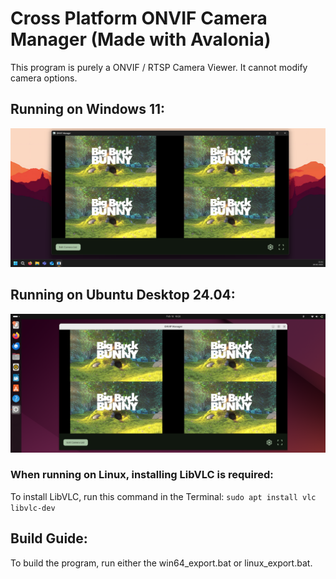 # Cross Platform ONVIF Camera Manager (Made with Avalonia)
This program is purely a ONVIF / RTSP Camera Viewer. It cannot modify camera options.

## Running on Windows 11:
![Windows11Image](/readme-files/windows11_img.png)

## Running on Ubuntu Desktop 24.04:
![UbuntuDesktopImage](/readme-files/ubuntu_desktop_img.png)

### When running on Linux, installing LibVLC is required:
To install LibVLC, run this command in the Terminal: `sudo apt install vlc libvlc-dev`

## Build Guide:
To build the program, run either the win64_export.bat or linux_export.bat.

